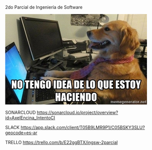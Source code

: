 2do Parcial de Ingeniería de Software

!["ASD"](image.png)

SONARCLOUD
https://sonarcloud.io/project/overview?id=AxelEncina_IntentoCI

SLACK
https://app.slack.com/client/T05B9LMR9P1/C05BSKY3SLU?geocode=es-ar

TRELLO
https://trello.com/b/E22ggBTX/ingsw-2parcial
